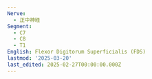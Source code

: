 ```yaml
---
Nerve:
  - 正中神経
Segment:
  - C7
  - C8
  - T1
English: Flexor Digitorum Superficialis (FDS)
lastmod: '2025-03-20'
last_edited: 2025-02-27T00:00:00.000Z
---
```



